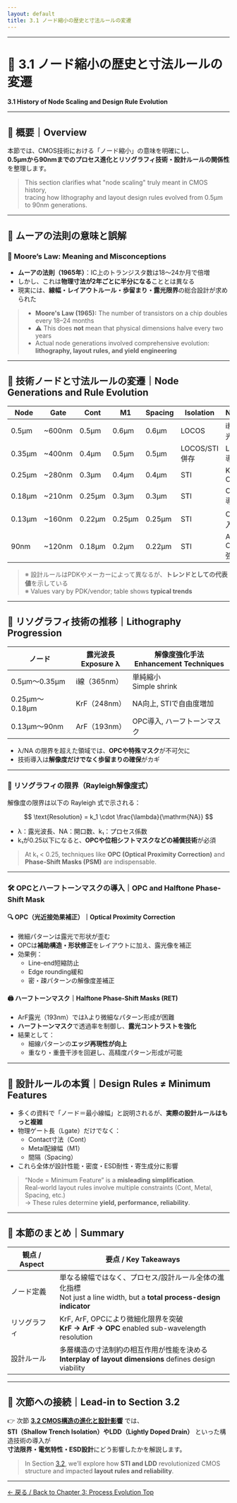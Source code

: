 ```yaml
---
layout: default
title: 3.1 ノード縮小の歴史と寸法ルールの変遷
---
```


---

# 🧮 3.1 ノード縮小の歴史と寸法ルールの変遷  
**3.1 History of Node Scaling and Design Rule Evolution**

---

## 🧭 概要｜Overview

本節では、CMOS技術における「ノード縮小」の意味を明確にし、  
**0.5µmから90nmまでのプロセス進化とリソグラフィ技術・設計ルールの関係性**を整理します。

> This section clarifies what "node scaling" truly meant in CMOS history,  
> tracing how lithography and layout design rules evolved from 0.5µm to 90nm generations.

---

## 📌 ムーアの法則の意味と誤解  
### 📘 Moore’s Law: Meaning and Misconceptions

- **ムーアの法則（1965年）**：IC上のトランジスタ数は18〜24か月で倍増  
- しかし、これは**物理寸法が2年ごとに半分になる**こととは異なる  
- 現実には、**線幅・レイアウトルール・歩留まり・露光限界**の総合設計が求められた  

> - **Moore's Law (1965):** The number of transistors on a chip doubles every 18–24 months  
> - ⚠️ This does **not** mean that physical dimensions halve every two years  
> - Actual node generations involved comprehensive evolution: **lithography, layout rules, and yield engineering**

---

## 📏 技術ノードと寸法ルールの変遷｜Node Generations and Rule Evolution

| Node | Gate | Cont | M1 | Spacing | Isolation | Notes |
|------|------|------|----|---------|-----------|-------|
| 0.5µm | ~600nm | 0.5µm | 0.6µm | 0.6µm | LOCOS | i線露光 |
| 0.35µm | ~400nm | 0.4µm | 0.5µm | 0.5µm | LOCOS/STI併存 | LDD導入 |
| 0.25µm | ~280nm | 0.3µm | 0.4µm | 0.4µm | STI | KrF, CMP |
| 0.18µm | ~210nm | 0.25µm | 0.3µm | 0.3µm | STI | OPC導入 |
| 0.13µm | ~160nm | 0.22µm | 0.25µm | 0.25µm | STI | Cu導入 |
| 90nm | ~120nm | 0.18µm | 0.2µm | 0.22µm | STI | ArF, OPC強化 |

> ※ 設計ルールはPDKやメーカーによって異なるが、**トレンドとしての代表値**を示している  
> ※ Values vary by PDK/vendor; table shows **typical trends**

---

## 🔬 リソグラフィ技術の推移｜Lithography Progression

| ノード | 露光波長<br>Exposure λ | 解像度強化手法<br>Enhancement Techniques |
|--------|-------------------------|--------------------------------------------|
| 0.5µm〜0.35µm | i線（365nm）          | 単純縮小<br>Simple shrink                  |
| 0.25µm〜0.18µm | KrF（248nm）          | NA向上, STIで自由度増加                    |
| 0.13µm〜90nm   | ArF（193nm）          | OPC導入, ハーフトーンマスク               |

- λ/NA の限界を超えた領域では、**OPCや特殊マスク**が不可欠に  
- 技術導入は**解像度だけでなく歩留まりの確保**がカギ  

---

### 🔧 リソグラフィの限界（Rayleigh解像度式）

解像度の限界は以下の Rayleigh 式で示される：

$$
\text{Resolution} = k_1 \cdot \frac{\lambda}{\mathrm{NA}}
$$

- λ：露光波長、NA：開口数、k₁：プロセス係数  
- k₁が0.25以下になると、**OPCや位相シフトマスクなどの補償技術**が必須

> At k₁ < 0.25, techniques like **OPC (Optical Proximity Correction)** and **Phase-Shift Masks (PSM)** are indispensable.

---

### 🛠 OPCとハーフトーンマスクの導入｜OPC and Halftone Phase-Shift Mask

#### 🔍 OPC（光近接効果補正）｜Optical Proximity Correction  
- 微細パターンは露光で形状が歪む  
- OPCは**補助構造・形状修正**をレイアウトに加え、露光像を補正  
- 効果例：  
  - Line-end短縮防止  
  - Edge rounding緩和  
  - 密・疎パターンの解像度差補正

#### 🖨️ ハーフトーンマスク｜Halftone Phase-Shift Masks (RET)

- ArF露光（193nm）ではλより微細なパターン形成が困難  
- **ハーフトーンマスク**で透過率を制御し、**露光コントラストを強化**  
- 結果として：
  - 細線パターンの**エッジ再現性が向上**  
  - 重なり・重畳干渉を回避し、高精度パターン形成が可能

---

## 📐 設計ルールの本質｜Design Rules ≠ Minimum Features

- 多くの資料で「ノード＝最小線幅」と説明されるが、**実際の設計ルールはもっと複雑**  
- 物理ゲート長（Lgate）だけでなく：  
  - Contact寸法（Cont）  
  - Metal配線幅（M1）  
  - 間隔（Spacing）  
- これら全体が設計性能・密度・ESD耐性・寄生成分に影響  

> “Node = Minimum Feature” is a **misleading simplification**.  
> Real-world layout rules involve multiple constraints (Cont, Metal, Spacing, etc.)  
> → These rules determine **yield, performance, reliability**.

---

## 🧠 本節のまとめ｜Summary

| 観点 / Aspect | 要点 / Key Takeaways |
|---------------|-----------------------|
| ノード定義     | 単なる線幅ではなく、プロセス/設計ルール全体の進化指標<br>Not just a line width, but a **total process-design indicator** |
| リソグラフィ   | KrF, ArF, OPCにより微細化限界を突破<br>**KrF → ArF → OPC** enabled sub-wavelength resolution |
| 設計ルール     | 多層構造の寸法制約の相互作用が性能を決める<br>**Interplay of layout dimensions** defines design viability |

---

## 📘 次節への接続｜Lead-in to Section 3.2

👉 次節 [**3.2 CMOS構造の進化と設計影響**](./3.2_cmos_structure_shift.md) では、  
**STI（Shallow Trench Isolation）やLDD（Lightly Doped Drain）** といった構造技術の導入が  
**寸法限界・電気特性・ESD設計**にどう影響したかを解説します。

> In Section [3.2](./3.2_cmos_structure_shift.md), we’ll explore how **STI and LDD** revolutionized CMOS structure and impacted **layout rules and reliability**.

---

[← 戻る / Back to Chapter 3: Process Evolution Top](../chapter3_process_evolution/README.md)

